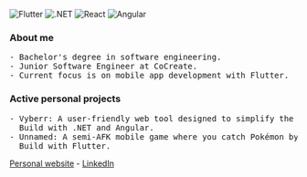 <p>
  <img alt="Flutter" src="https://img.shields.io/badge/Flutter-02569B?style=for-the-badge&logo=flutter&logoColor=white"/>
  <img alt=".NET" src="https://img.shields.io/badge/.NET-5C2D91?style=for-the-badge&logo=.net&logoColor=white"/>
  <img alt="React" src="https://img.shields.io/badge/React-20232A?style=for-the-badge&logo=react&logoColor=61DAFB"/>
  <img alt="Angular" src="https://img.shields.io/badge/Angular-DD0031?style=for-the-badge&logo=angular&logoColor=white"/>
</p>

### About me

<pre>
- Bachelor's degree in software engineering.
- Junior Software Engineer at CoCreate.
- Current focus is on mobile app development with Flutter.
</pre>

### Active personal projects

<pre>
- Vyberr: A user-friendly web tool designed to simplify the social event planning process.
  Build with .NET and Angular.
- Unnamed: A semi-AFK mobile game where you catch Pokémon by walking in real life.
  Build with Flutter.
</pre>

[Personal website](https://bradleyoosterveen.nl/) - [LinkedIn](https://www.linkedin.com/in/bradley-oosterveen-b6552a177/)
